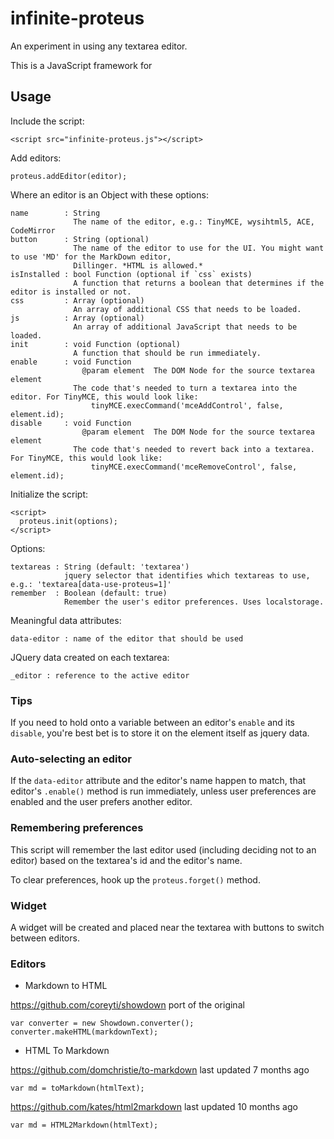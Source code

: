 infinite-proteus
================

An experiment in using any textarea editor.

This is a JavaScript framework for


Usage
-----

Include the script:

    <script src="infinite-proteus.js"></script>

Add editors:

    proteus.addEditor(editor);

Where an editor is an Object with these options:

    name        : String
                  The name of the editor, e.g.: TinyMCE, wysihtml5, ACE, CodeMirror
    button      : String (optional)
                  The name of the editor to use for the UI. You might want to use 'MD' for the MarkDown editor,
                  Dillinger. *HTML is allowed.*
    isInstalled : bool Function (optional if `css` exists)
                  A function that returns a boolean that determines if the editor is installed or not.
    css         : Array (optional)
                  An array of additional CSS that needs to be loaded.
    js          : Array (optional)
                  An array of additional JavaScript that needs to be loaded.
    init        : void Function (optional)
                  A function that should be run immediately.
    enable      : void Function
                    @param element  The DOM Node for the source textarea element
                  The code that's needed to turn a textarea into the editor. For TinyMCE, this would look like:
                      tinyMCE.execCommand('mceAddControl', false, element.id);
    disable     : void Function
                    @param element  The DOM Node for the source textarea element
                  The code that's needed to revert back into a textarea. For TinyMCE, this would look like:
                      tinyMCE.execCommand('mceRemoveControl', false, element.id);


Initialize the script:

    <script>
      proteus.init(options);
    </script>

Options:

    textareas : String (default: 'textarea')
                jquery selector that identifies which textareas to use, e.g.: 'textarea[data-use-proteus=1]'
    remember  : Boolean (default: true)
                Remember the user's editor preferences. Uses localstorage.

Meaningful data attributes:

    data-editor : name of the editor that should be used

JQuery data created on each textarea:

    _editor : reference to the active editor

### Tips

If you need to hold onto a variable between an editor's `enable` and its `disable`, you're best bet is to store it
on the element itself as jquery data.

### Auto-selecting an editor

If the `data-editor` attribute and the editor's name happen to match, that editor's `.enable()` method is run
immediately, unless user preferences are enabled and the user prefers another editor.

### Remembering preferences

This script will remember the last editor used (including deciding not to an
editor) based on the textarea's id and the editor's name.

To clear preferences, hook up the `proteus.forget()` method.

### Widget

A widget will be created and placed near the textarea with buttons to switch between editors.

### Editors

* Markdown to HTML

https://github.com/coreyti/showdown port of the original

    var converter = new Showdown.converter();
    converter.makeHTML(markdownText);


* HTML To Markdown

https://github.com/domchristie/to-markdown last updated 7 months ago

    var md = toMarkdown(htmlText);

https://github.com/kates/html2markdown last updated 10 months ago

    var md = HTML2Markdown(htmlText);
